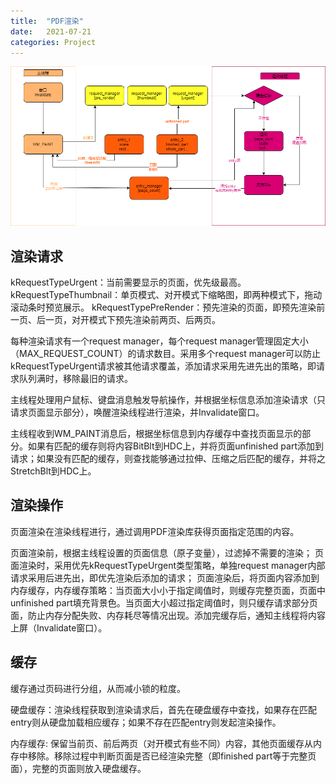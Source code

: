 ```yaml
---
title:  "PDF渲染"
date:   2021-07-21
categories: Project
---
```


![render flow](/images/render_flow.png)

## 渲染请求

kRequestTypeUrgent：当前需要显示的页面，优先级最高。
kRequestTypeThumbnail：单页模式、对开模式下缩略图，即两种模式下，拖动滚动条时预览展示。
kRequestTypePreRender：预先渲染的页面，即预先渲染前一页、后一页，对开模式下预先渲染前两页、后两页。

每种渲染请求有一个request manager，每个request manager管理固定大小（MAX_REQUEST_COUNT）的请求数目。采用多个request manager可以防止kRequestTypeUrgent请求被其他请求覆盖，添加请求采用先进先出的策略，即请求队列满时，移除最旧的请求。

主线程处理用户鼠标、键盘消息触发导航操作，并根据坐标信息添加渲染请求（只请求页面显示部分），唤醒渲染线程进行渲染，并Invalidate窗口。

主线程收到WM_PAINT消息后，根据坐标信息到内存缓存中查找页面显示的部分。如果有匹配的缓存则将内容BitBlt到HDC上，并将页面unfinished part添加到请求；如果没有匹配的缓存，则查找能够通过拉伸、压缩之后匹配的缓存，并将之StretchBlt到HDC上。

## 渲染操作

页面渲染在渲染线程进行，通过调用PDF渲染库获得页面指定范围的内容。

页面渲染前，根据主线程设置的页面信息（原子变量），过滤掉不需要的渲染；
页面渲染时，采用优先kRequestTypeUrgent类型策略，单独request manager内部请求采用后进先出，即优先渲染后添加的请求；
页面渲染后，将页面内容添加到内存缓存，内存缓存策略：当页面大小小于指定阈值时，则缓存完整页面，页面中unfinished part填充背景色。当页面大小超过指定阈值时，则只缓存请求部分页面，防止内存分配失败、内存耗尽等情况出现。添加完缓存后，通知主线程将内容上屏（Invalidate窗口）。

## 缓存

缓存通过页码进行分组，从而减小锁的粒度。

硬盘缓存：渲染线程获取到渲染请求后，首先在硬盘缓存中查找，如果存在匹配entry则从硬盘加载相应缓存；如果不存在匹配entry则发起渲染操作。

内存缓存: 保留当前页、前后两页（对开模式有些不同）内容，其他页面缓存从内存中移除。移除过程中判断页面是否已经渲染完整（即finished part等于完整页面），完整的页面则放入硬盘缓存。
